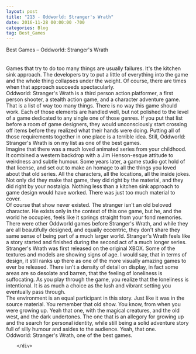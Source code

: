 ```yaml
---
layout: post
title: "213 - Oddworld: Stranger's Wrath"
date: 2016-11-28 00:00:00 -700
categories: Blog
tag: Best_Games
---
```


<div class="blog-content">
				<div class="paragraph">Best Games &ndash; Oddworld: Stranger's Wrath<br><span></span><br><br><span></span>Games that try to do too many things are usually failures. It's the kitchen sink approach. The developers try to put a little of everything into the game and the whole thing collapses under the weight. Of course, there are times when that approach succeeds spectacularly.<br><span></span>Oddworld: Stranger's Wrath is a third person action platformer, a first person shooter, a stealth action game, and a character adventure game. That is a list of way too many things. There is no way this game should work. Each of those elements are handled well, but not polished to the level of a game dedicated to any single one of those genres. If you put that list before a room of game designers, they would unconsciously start crossing off items before they realized what their hands were doing. Putting all of those requirements together in one place is a terrible idea. Still, Oddworld: Stranger's Wrath is on my list as one of the best games.<br><span></span>Imagine that there was a much loved animated series from your childhood. It combined a western backdrop with a Jim Henson-esque attitude to weirdness and subtle humour. Some years later, a game studio got hold of that license, and set out to make an homage to all the things you loved about that old series. All the characters, all the locations, all the inside jokes. Not only did they make that game, they did right by the material, and they did right by your nostalgia. Nothing less than a kitchen sink approach to game design would have worked. There was just too much material to cover.<br><span></span>Of course that show never existed. The stranger isn't an old beloved character. He exists only in the context of this one game, but he, and the world he occupies, feels like it springs straight from your fond memories.<br><span></span>There were other Oddworld games before Stranger's Wrath, and while they are all beautifully designed, and equally eccentric, they don't share they same sense of being part of a much larger world. Stranger's Wrath feels like a story started and finished during the second act of a much longer series.<br><span></span>Stranger's Wrath was first released on the original XBOX. Some of the textures and models are showing signs of age. I would say, that in terms of design, it still ranks up there as one of the more visually amazing games to ever be released. There isn't a density of detail on display, in fact some areas are so desolate and barren, that the feeling of loneliness is suffocating. As you play through the game, you realize that the loneliness is intentional. It is as much a choice as the lush and vibrant setting you eventually pass through.<br><span></span>The environment is an equal participant in this story. Just like it was in the source material. You remember that old show. You know, from when you were growing up. Yeah that one, with the magical creatures, and the old west, and the dark undertones. The one that is an allegory for growing up and the search for personal identity, while still being a solid adventure story full of silly humour and asides to the audience. Yeah, that one.<br><span></span>Oddworld: Stranger's Wrath, one of the best games. &nbsp;<br><span></span></div>

		</div>
        